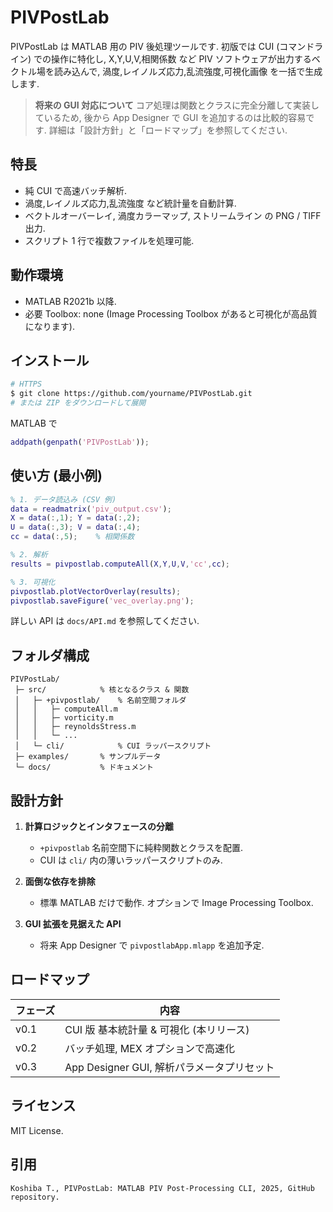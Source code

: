 # PIVPostLab

PIVPostLab は MATLAB 用の PIV 後処理ツールです. 初版では CUI (コマンドライン) での操作に特化し, X,Y,U,V,相関係数 など PIV ソフトウェアが出力するベクトル場を読み込んで, 渦度,レイノルズ応力,乱流強度,可視化画像 を一括で生成します.

> **将来の GUI 対応について**
> コア処理は関数とクラスに完全分離して実装しているため, 後から App Designer で GUI を追加するのは比較的容易です. 詳細は「設計方針」と「ロードマップ」を参照してください.

## 特長

* 純 CUI で高速バッチ解析.
* 渦度,レイノルズ応力,乱流強度 など統計量を自動計算.
* ベクトルオーバーレイ, 渦度カラーマップ, ストリームライン の PNG / TIFF 出力.
* スクリプト 1 行で複数ファイルを処理可能.

## 動作環境

* MATLAB R2021b 以降.
* 必要 Toolbox: none (Image Processing Toolbox があると可視化が高品質になります).

## インストール

```bash
# HTTPS
$ git clone https://github.com/yourname/PIVPostLab.git
# または ZIP をダウンロードして展開
```

MATLAB で

```matlab
addpath(genpath('PIVPostLab'));
```

## 使い方 (最小例)

```matlab
% 1. データ読込み (CSV 例)
data = readmatrix('piv_output.csv');
X = data(:,1); Y = data(:,2);
U = data(:,3); V = data(:,4);
cc = data(:,5);    % 相関係数

% 2. 解析
results = pivpostlab.computeAll(X,Y,U,V,'cc',cc);

% 3. 可視化
pivpostlab.plotVectorOverlay(results);
pivpostlab.saveFigure('vec_overlay.png');
```

詳しい API は `docs/API.md` を参照してください.

## フォルダ構成

```
PIVPostLab/
 ├─ src/            % 核となるクラス & 関数
 │   ├─ +pivpostlab/    % 名前空間フォルダ
 │   │   ├─ computeAll.m
 │   │   ├─ vorticity.m
 │   │   ├─ reynoldsStress.m
 │   │   └─ ...
 │   └─ cli/            % CUI ラッパースクリプト
 ├─ examples/       % サンプルデータ
 └─ docs/           % ドキュメント
```

## 設計方針

1. **計算ロジックとインタフェースの分離**

   * `+pivpostlab` 名前空間下に純粋関数とクラスを配置.
   * CUI は `cli/` 内の薄いラッパースクリプトのみ.
2. **面倒な依存を排除**

   * 標準 MATLAB だけで動作. オプションで Image Processing Toolbox.
3. **GUI 拡張を見据えた API**

   * 将来 App Designer で `pivpostlabApp.mlapp` を追加予定.

## ロードマップ

| フェーズ | 内容                             |
| ---- | ------------------------------ |
| v0.1 | CUI 版 基本統計量 & 可視化 (本リリース)      |
| v0.2 | バッチ処理, MEX オプションで高速化           |
| v0.3 | App Designer GUI, 解析パラメータプリセット |

## ライセンス

MIT License.

## 引用

```
Koshiba T., PIVPostLab: MATLAB PIV Post‑Processing CLI, 2025, GitHub repository.
```
